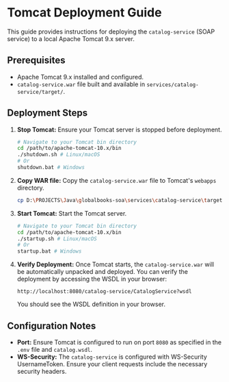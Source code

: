 # Tomcat Deployment Guide

This guide provides instructions for deploying the `catalog-service` (SOAP service) to a local Apache Tomcat 9.x server.

## Prerequisites

-   Apache Tomcat 9.x installed and configured.
-   `catalog-service.war` file built and available in `services/catalog-service/target/`.

## Deployment Steps

1.  **Stop Tomcat:** Ensure your Tomcat server is stopped before deployment.

    ```bash
    # Navigate to your Tomcat bin directory
    cd /path/to/apache-tomcat-10.x/bin
    ./shutdown.sh # Linux/macOS
    # Or
    shutdown.bat # Windows
    ```

2.  **Copy WAR file:** Copy the `catalog-service.war` file to Tomcat's `webapps` directory.

    ```bash
    cp D:\PROJECTS\Java\globalbooks-soa\services\catalog-service\target\catalog-service-1.0.0.war /path/to/apache-tomcat-10.x/webapps/catalog-service.war
    ```

3.  **Start Tomcat:** Start the Tomcat server.

    ```bash
    # Navigate to your Tomcat bin directory
    cd /path/to/apache-tomcat-10.x/bin
    ./startup.sh # Linux/macOS
    # Or
    startup.bat # Windows
    ```

4.  **Verify Deployment:** Once Tomcat starts, the `catalog-service.war` will be automatically unpacked and deployed. You can verify the deployment by accessing the WSDL in your browser:

    `http://localhost:8080/catalog-service/CatalogService?wsdl`

    You should see the WSDL definition in your browser.

## Configuration Notes

-   **Port:** Ensure Tomcat is configured to run on port `8080` as specified in the `.env` file and `catalog.wsdl`.
-   **WS-Security:** The `catalog-service` is configured with WS-Security UsernameToken. Ensure your client requests include the necessary security headers.
